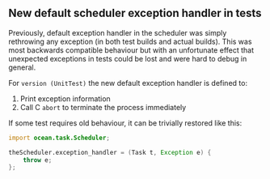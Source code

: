## New default scheduler exception handler in tests

Previously, default exception handler in the scheduler was simply rethrowing any
exception (in both test builds and actual builds). This was most backwards
compatible behaviour but with an unfortunate effect that unexpected exceptions
in tests could be lost and were hard to debug in general.

For `version (UnitTest)` the new default exception handler is defined to:

  1) Print exception information
  2) Call C `abort` to terminate the process immediately

If some test requires old behaviour, it can be trivially restored like this:

```D
import ocean.task.Scheduler;

theScheduler.exception_handler = (Task t, Exception e) {
    throw e;
};
```
